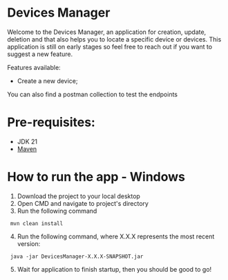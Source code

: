 # Devices Manager

Welcome to the Devices Manager, an application for creation, update, deletion and that also helps you to locate a
specific device or devices.
This application is still on early stages so feel free to reach out if you want to suggest a new feature.

Features available:
* Create a new device;

You can also find a postman collection to test the endpoints

# Pre-requisites:
* JDK 21
* [Maven](https://maven.apache.org/install.html)

# How to run the app - Windows
1. Download the project to your local desktop
2. Open CMD and navigate to project's directory
3. Run the following command 
```
 mvn clean install
```
4. Run the following command, where X.X.X represents the most recent version:
``` 
 java -jar DevicesManager-X.X.X-SNAPSHOT.jar
```
5. Wait for application to finish startup, then you should be good to go!